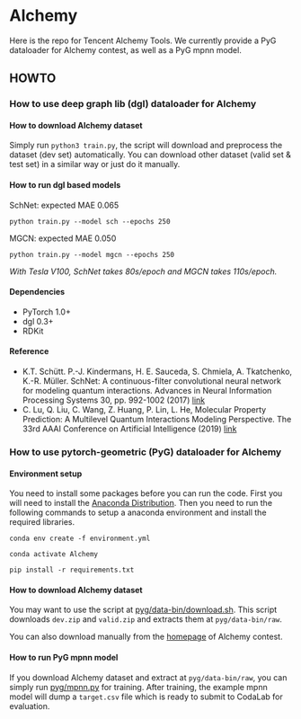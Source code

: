 # Alchemy

Here is the repo for Tencent Alchemy Tools. We currently provide a PyG dataloader for Alchemy contest, as well as a PyG mpnn model.


## HOWTO

### How to use deep graph lib (dgl) dataloader for Alchemy

#### How to download Alchemy dataset  

Simply run `python3 train.py`, the script will download and preprocess the dataset (dev set) automatically.  You can download other dataset (valid set & test set) in a similar way or just do it manually.  

#### How to run dgl based models  
SchNet: expected MAE 0.065  

`python train.py --model sch --epochs 250`

MGCN: expected MAE 0.050  

`python train.py --model mgcn --epochs 250`

*With Tesla V100, SchNet takes 80s/epoch and MGCN takes 110s/epoch.*

#### Dependencies  

+ PyTorch 1.0+
+ dgl 0.3+
+ RDKit

#### Reference  
 
- K.T. Schütt. P.-J. Kindermans, H. E. Sauceda, S. Chmiela, A. Tkatchenko, K.-R. Müller.
SchNet: A continuous-filter convolutional neural network for modeling quantum interactions. Advances in Neural Information Processing Systems 30, pp. 992-1002 (2017) [link](http://papers.nips.cc/paper/6700-schnet-a-continuous-filter-convolutional-neural-network-for-modeling-quantum-interactions)  
- C. Lu, Q. Liu, C. Wang, Z. Huang, P. Lin, L. He, Molecular Property Prediction: A Multilevel Quantum Interactions Modeling Perspective. The 33rd AAAI Conference on Artificial Intelligence (2019) [link](https://arxiv.org/abs/1906.11081)  

### How to use pytorch-geometric (PyG) dataloader for Alchemy


#### Environment setup

You need to install some packages before you can run the code. First you will need to install the [Anaconda Distribution](https://docs.anaconda.com/anaconda/install/). Then you need to run the following commands to setup a anaconda environment and install the required libraries.

`conda env create -f environment.yml`

`conda activate Alchemy`

`pip install -r requirements.txt`

#### How to download Alchemy dataset

You may want to use the script at [pyg/data-bin/download.sh](pyg/data-bin/download.sh). This script downloads  `dev.zip` and `valid.zip` and extracts them at `pyg/data-bin/raw`.

You can also download manually from the [homepage](https://alchemy.tencent.com/) of Alchemy contest.


#### How to run PyG mpnn model

If you download Alchemy dataset and extract at `pyg/data-bin/raw`,  you can simply run [pyg/mpnn.py](pyg/mpnn.py) for training. After training, the example mpnn model will dump a `target.csv` file which is ready to submit to CodaLab for evaluation.

